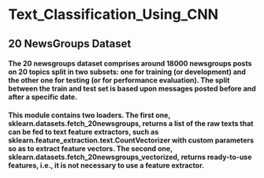 # Text_Classification_Using_CNN

## 20 NewsGroups Dataset
#### The 20 newsgroups dataset comprises around 18000 newsgroups posts on 20 topics split in two subsets: one for training (or development) and the other one for testing (or for performance evaluation). The split between the train and test set is based upon messages posted before and after a specific date.

#### This module contains two loaders. The first one, sklearn.datasets.fetch_20newsgroups, returns a list of the raw texts that can be fed to text feature extractors, such as sklearn.feature_extraction.text.CountVectorizer with custom parameters so as to extract feature vectors. The second one, sklearn.datasets.fetch_20newsgroups_vectorized, returns ready-to-use features, i.e., it is not necessary to use a feature extractor.
